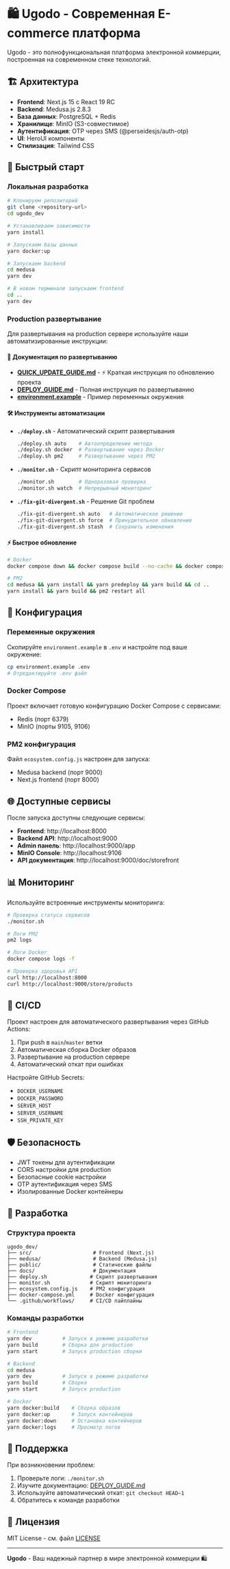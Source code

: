 # 🛍️ Ugodo - Современная E-commerce платформа

Ugodo - это полнофункциональная платформа электронной коммерции, построенная на современном стеке технологий.

## 🏗️ Архитектура

- **Frontend**: Next.js 15 с React 19 RC
- **Backend**: Medusa.js 2.8.3 
- **База данных**: PostgreSQL + Redis
- **Хранилище**: MinIO (S3-совместимое)
- **Аутентификация**: OTP через SMS (@perseidesjs/auth-otp)
- **UI**: HeroUI компоненты
- **Стилизация**: Tailwind CSS

## 🚀 Быстрый старт

### Локальная разработка

```bash
# Клонируем репозиторий
git clone <repository-url>
cd ugodo_dev

# Устанавливаем зависимости
yarn install

# Запускаем базы данных
yarn docker:up

# Запускаем backend
cd medusa
yarn dev

# В новом терминале запускаем frontend
cd ..
yarn dev
```

### Production развертывание

Для развертывания на production сервере используйте наши автоматизированные инструкции:

#### 📖 Документация по развертыванию

- **[QUICK_UPDATE_GUIDE.md](./QUICK_UPDATE_GUIDE.md)** - ⚡ Краткая инструкция по обновлению проекта
- **[DEPLOY_GUIDE.md](./DEPLOY_GUIDE.md)** - Полная инструкция по развертыванию
- **[environment.example](./environment.example)** - Пример переменных окружения

#### 🛠️ Инструменты автоматизации

- **`./deploy.sh`** - Автоматический скрипт развертывания
  ```bash
  ./deploy.sh auto    # Автоопределение метода
  ./deploy.sh docker  # Развертывание через Docker
  ./deploy.sh pm2     # Развертывание через PM2
  ```

- **`./monitor.sh`** - Скрипт мониторинга сервисов
  ```bash
  ./monitor.sh        # Одноразовая проверка
  ./monitor.sh watch  # Непрерывный мониторинг
  ```

- **`./fix-git-divergent.sh`** - Решение Git проблем
  ```bash
  ./fix-git-divergent.sh auto   # Автоматическое решение
  ./fix-git-divergent.sh force  # Принудительное обновление
  ./fix-git-divergent.sh stash  # Сохранить изменения
  ```

#### ⚡ Быстрое обновление

```bash
# Docker
docker compose down && docker compose build --no-cache && docker compose up -d

# PM2
cd medusa && yarn install && yarn predeploy && yarn build && cd ..
yarn install && yarn build && pm2 restart all
```

## 🔧 Конфигурация

### Переменные окружения

Скопируйте `environment.example` в `.env` и настройте под ваше окружение:

```bash
cp environment.example .env
# Отредактируйте .env файл
```

### Docker Compose

Проект включает готовую конфигурацию Docker Compose с сервисами:
- Redis (порт 6379)
- MinIO (порты 9105, 9106)

### PM2 конфигурация

Файл `ecosystem.config.js` настроен для запуска:
- Medusa backend (порт 9000)
- Next.js frontend (порт 8000)

## 🌐 Доступные сервисы

После запуска доступны следующие сервисы:

- **Frontend**: http://localhost:8000
- **Backend API**: http://localhost:9000
- **Admin панель**: http://localhost:9000/app
- **MinIO Console**: http://localhost:9106
- **API документация**: http://localhost:9000/doc/storefront

## 📊 Мониторинг

Используйте встроенные инструменты мониторинга:

```bash
# Проверка статуса сервисов
./monitor.sh

# Логи PM2
pm2 logs

# Логи Docker
docker compose logs -f

# Проверка здоровья API
curl http://localhost:8000
curl http://localhost:9000/store/products
```

## 🔄 CI/CD

Проект настроен для автоматического развертывания через GitHub Actions:

1. При push в `main`/`master` ветки
2. Автоматическая сборка Docker образов
3. Развертывание на production сервере
4. Автоматический откат при ошибках

Настройте GitHub Secrets:
- `DOCKER_USERNAME`
- `DOCKER_PASSWORD`
- `SERVER_HOST`
- `SERVER_USERNAME`
- `SSH_PRIVATE_KEY`

## 🛡️ Безопасность

- JWT токены для аутентификации
- CORS настройки для production
- Безопасные cookie настройки
- OTP аутентификация через SMS
- Изолированные Docker контейнеры

## 📝 Разработка

### Структура проекта

```
ugodo_dev/
├── src/                    # Frontend (Next.js)
├── medusa/                 # Backend (Medusa.js)
├── public/                 # Статические файлы
├── docs/                   # Документация
├── deploy.sh              # Скрипт развертывания
├── monitor.sh             # Скрипт мониторинга
├── ecosystem.config.js    # PM2 конфигурация
├── docker-compose.yml     # Docker конфигурация
└── .github/workflows/     # CI/CD пайплайны
```

### Команды разработки

```bash
# Frontend
yarn dev          # Запуск в режиме разработки
yarn build        # Сборка для production
yarn start        # Запуск production сборки

# Backend
cd medusa
yarn dev          # Запуск в режиме разработки
yarn build        # Сборка
yarn start        # Запуск production

# Docker
yarn docker:build    # Сборка образов
yarn docker:up       # Запуск контейнеров
yarn docker:down     # Остановка контейнеров
yarn docker:logs     # Просмотр логов
```

## 🤝 Поддержка

При возникновении проблем:

1. Проверьте логи: `./monitor.sh`
2. Изучите документацию: [DEPLOY_GUIDE.md](./DEPLOY_GUIDE.md)
3. Используйте автоматический откат: `git checkout HEAD~1`
4. Обратитесь к команде разработки

## 📄 Лицензия

MIT License - см. файл [LICENSE](./LICENSE)

---

**Ugodo** - Ваш надежный партнер в мире электронной коммерции 🛍️ 